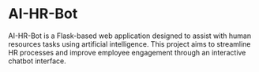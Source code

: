 # AI-HR-Bot

AI-HR-Bot is a Flask-based web application designed to assist with human resources tasks using artificial intelligence. This project aims to streamline HR processes and improve employee engagement through an interactive chatbot interface.
